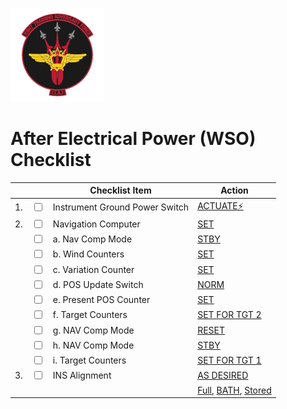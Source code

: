 ![JTAF Logo](../../../JTAF/img/Logo.png)

# **After Electrical Power (WSO) Checklist**

| | | Checklist Item | Action |
|-|-| ---------------| -------|
|1.|  <input type="checkbox">  | Instrument Ground Power Switch | [ACTUATE⚡](../../../cockpit/wso/right_console/wall.md#instrument-ground-power) |
|2.|  <input type="checkbox">  | Navigation Computer | [SET](../../../cockpit/wso/right_console/aft_section.md#navigation-panel) |
|  |  <input type="checkbox">  | a. Nav Comp Mode | [STBY](../../../cockpit/wso/right_console/aft_section.md#function-selector-knob) |
|  |  <input type="checkbox">  | b. Wind Counters | [SET](../../../cockpit/wso/right_console/aft_section.md#wind-control-knobs-and-counters) |
|  |  <input type="checkbox">  | c. Variation Counter | [SET](../../../cockpit/wso/right_console/aft_section.md#magnetic-variation-knob-and-counters) |
|  |  <input type="checkbox">  | d. POS Update Switch | [NORM](../../../cockpit/wso/right_console/aft_section.md#position-update-switch) |
|  |  <input type="checkbox">  | e. Present POS Counter | [SET](../../../cockpit/wso/right_console/aft_section.md#position-control-knobs-and-counters) |
|  |  <input type="checkbox">  | f. Target Counters | [SET FOR TGT 2](../../../cockpit/wso/right_console/aft_section.md#target-control-knobs-and-counters) |
|  |  <input type="checkbox">  | g. NAV Comp Mode | [RESET](../../../cockpit/wso/right_console/aft_section.md#function-selector-knob) |
|  |  <input type="checkbox">  | h. NAV Comp Mode | [STBY](../../../cockpit/wso/right_console/aft_section.md#function-selector-knob) |
|  |  <input type="checkbox">  | i. Target Counters | [SET FOR TGT 1](../../../cockpit/wso/right_console/aft_section.md#target-control-knobs-and-counters) |
|3.|  <input type="checkbox">  | INS Alignment | [AS DESIRED](../../../cockpit/wso/right_console/front_section.md#inertial-navigation-control-panel) |
|  |                           || [Full](./full_gyrocompass_alignment.md), [BATH](./ins_fast_bath_alignment.md), [Stored](./ins_stored_heading_alignment.md) |